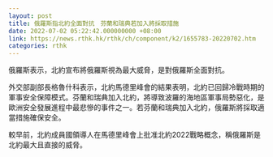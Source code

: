 ```yaml
---
layout: post
title: 俄羅斯指北約全面對抗　芬蘭和瑞典若加入將採取措施
date: 2022-07-02 05:22:42.000000000 +08:00
link: https://news.rthk.hk/rthk/ch/component/k2/1655783-20220702.htm
categories: rthk
---
```


俄羅斯表示，北約宣布將俄羅斯視為最大威脅，是對俄羅斯全面對抗。

外交部副部長格魯什科表示，北約馬德里峰會的結果表明，北約已回歸冷戰時期的軍事安全保障模式。芬蘭和瑞典加入北約，將導致波羅的海地區軍事局勢惡化，是歐洲安全發展進程中最悲慘的事件之一。若芬蘭和瑞典加入北約，俄羅斯將採取適當措施確保安全。

較早前，北約成員國領導人在馬德里峰會上批准北約2022戰略概念，稱俄羅斯是北約最大且直接的威脅。
　　
